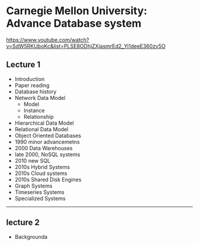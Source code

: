# Carnegie Mellon University: Advance Database system

https://www.youtube.com/watch?v=SdW5RKUboKc&list=PLSE8ODhjZXjasmrEd2_Yi1deeE360zv5O


## Lecture 1
- Introduction
- Paper reading
- Database history
- Network Data Model
  - Model
  - Instance
  - Relationship
- Hierarchical Data Model
- Relational Data Model
- Object Oriented Databases
- 1990 minor advancemetns
- 2000 Data Warehouses
- late 2000, NoSQL systems
- 2010 new SQL
- 2010s Hybrid Systems
- 2010s Cloud systems
- 2010s Shared Disk Engines
- Graph Systems
- Timeseries Systems
- Specialized Systems
---

## lecture 2
- Backgrounda
